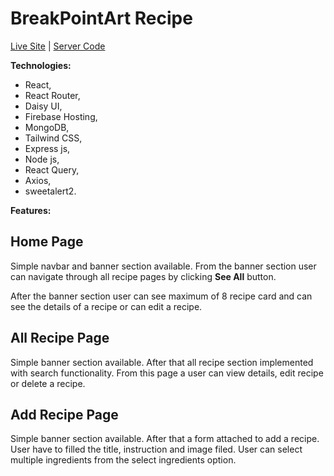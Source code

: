 # BreakPointArt Recipe

[Live Site](https://breakpointart-recipe-task.web.app/) |  [Server Code](https://github.com/ShariarNiaj05/BreakpointArt-Recipe-Server)

**Technologies:** 

* React,
* React Router,
* Daisy UI,
* Firebase Hosting,
* MongoDB,
* Tailwind CSS,
* Express js,
* Node js,
* React Query,
* Axios,
* sweetalert2.

**Features:**

## Home Page

Simple navbar and banner section available. From the banner section user can navigate through all recipe pages by clicking **See All** button.

After the banner section user can see maximum of 8 recipe card and can see the details of a recipe or can edit a recipe.


## All Recipe Page

Simple banner section available. After that all recipe section implemented with search functionality. From this page a user can view details, edit recipe or delete a recipe.

## Add Recipe Page

Simple banner section available. After that a form attached to add a recipe. User have to filled the title, instruction and image filed. User can select multiple ingredients from the select ingredients option.